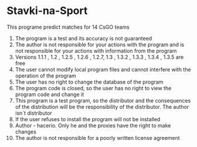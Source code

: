 # Stavki-na-Sport
This programe predict matches for 14 CsGO teams
1) The program is a test and its accuracy is not guaranteed
2) The author is not responsible for your actions with the program and is not responsible for your actions with information from the program
3) Versions 1.1.1 , 1.2 , 1.2.5 , 1.2.6 , 1.2.7, 1.3 , 1.3.2 , 1.3.3 , 1.3.4 , 1.3.5 are free
4) The user cannot modify local program files and cannot interfere with the operation of the program
5) The user has no right to change the database of the program
7) The program code is closed, so the user has no right to view the program code and change it
8) This program is a test program, so the distributor and the consequences of the distribution will be the responsibility of the distributor. The author isn`t distributor
9) If the user refuses to install the program will not be installed
10) Author - hacerio. Only he and the proxies have the right to make changes
11) The author is not responsible for a poorly written license agreement
